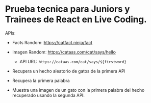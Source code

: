 # Prueba tecnica para Juniors y Trainees de React en Live Coding.

APIs: 

- Facts Random: https://catfact.ninja/fact
- Imagen Random: https://cataas.com/cat/says/hello
    - API URL: `https://cataas.com/cat/says/${firstword}`

- Recupera un hecho aleatorio de gatos de la primera API
- Recupera la primera palabra
- Muestra una imagen de un gato con la primera palabra del hecho recuperado usando la segunda API.